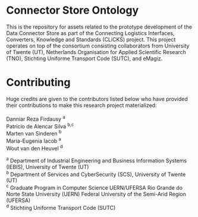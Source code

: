 # Connector Store Ontology

This is the repository for assets related to the prototype development of the Data Connector Store as part of the Connecting Logistics Interfaces, Converters, Knowledge and Standards (CLiCKS) project. This project operates on top of the consortium consisting collaborators from University of Twente (UT), Netherlands Organisation for Applied Scientific Research (TNO), Stichting Uniforme Transport Code (SUTC), and eMagiz.

# Contributing

Huge credits are given to the contributors listed below who have provided their contributions to make this research project materialized: 
<br /> <br />
Danniar Reza Firdausy <sup>a</sup> <br />
Patrício de Alencar Silva <sup>b,c</sup> <br />
Marten van Sinderen <sup>b</sup> <br />
Maria-Eugenia Iacob <sup>a</sup> <br />
Wout van den Heuvel <sup>d</sup> <br />

<sup>a</sup> Department of Industrial Engineering and Business Information Systems (IEBIS), University of Twente (UT) <br />
<sup>b</sup> Department of Services and CyberSecurity (SCS), University of Twente (UT) <br />
<sup>c</sup> Graduate Program in Computer Science UERN/UFERSA Rio Grande do Norte State University (UERN) Federal University of the Semi-Arid Region (UFERSA) <br />
<sup>d</sup> Stichting Uniforme Transport Code (SUTC) <br />
